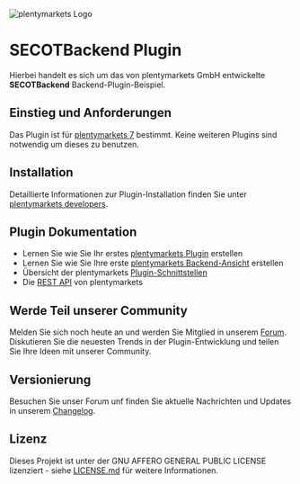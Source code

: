 ![plentymarkets Logo](http://www.plentymarkets.eu/layout/pm/images/logo/plentymarkets-logo.jpg)

# SECOTBackend Plugin

Hierbei handelt es sich um das von plentymarkets GmbH entwickelte **SECOTBackend** Backend-Plugin-Beispiel.
 

## Einstieg und Anforderungen

Das Plugin ist für [plentymarkets 7](https://www.plentymarkets.com) bestimmt. Keine weiteren Plugins sind notwendig um dieses zu benutzen.

## Installation

Detaillierte Informationen zur Plugin-Installation finden Sie unter [plentymarkets developers](https://developers.plentymarkets.com/dev-doc/basics#plugin-provisioning).

## Plugin Dokumentation


- Lernen Sie wie Sie Ihr erstes [plentymarkets Plugin](https://developers.plentymarkets.com/tutorials/helloworld) erstellen
- Lernen Sie wie Sie Ihre erste [plentymarkets Backend-Ansicht](https://developers.plentymarkets.com/tutorials/backendview) erstellen
- Übersicht der plentymarkets [Plugin-Schnittstellen](https://developers.plentymarkets.com/dev-doc/basics#guide-interface)
- Die [REST API](https://developers.plentymarkets.com/rest-doc/introduction) von plentymarkets

## Werde Teil unserer Community

Melden Sie sich noch heute an und werden Sie Mitglied in unserem [Forum](https://forum.plentymarkets.com/c/plugin-entwicklung). Diskutieren Sie die neuesten Trends in der Plugin-Entwicklung und teilen Sie Ihre Ideen mit unserer Community.

## Versionierung

Besuchen Sie unser Forum unf finden Sie aktuelle Nachrichten und Updates in unserem [Changelog](https://forum.plentymarkets.com/c/changelog?order=created).

## Lizenz

Dieses Projekt ist unter der GNU AFFERO GENERAL PUBLIC LICENSE lizenziert - siehe [LICENSE.md](/LICENSE.md) für weitere Informationen.
